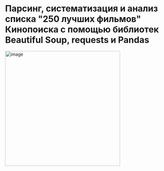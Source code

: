 # Парсинг, систематизация и анализ списка "250 лучших фильмов" Кинопоиска с помощью библиотек Beautiful Soup, requests и Pandas

<img width="373" alt="image" src="https://user-images.githubusercontent.com/91027052/138600956-d47156ef-7fcf-4c11-8185-99445c5acffe.png">
